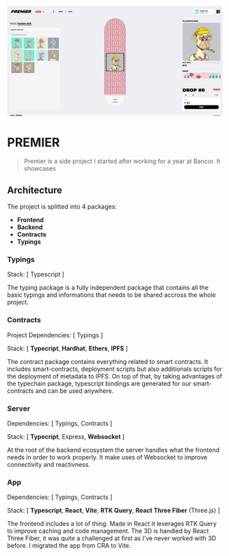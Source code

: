 ![Image Demo](resources/image-demo.png)

# PREMIER

> Premier is a side project I started after working for a year at Bancor. It showcases

## Architecture

The project is splitted into 4 packages:

- **Frontend**
- **Backend**
- **Contracts**
- **Typings**

### **Typings**

Stack: [ Typescript ]

The typing package is a fully independent package that contains all the basic typings and informations that needs to be shared accross the whole project.

### **Contracts**

Project Dependencies: [ Typings ]

Stack: [ **Typecript**, **Hardhat**, **Ethers**, **IPFS** ]

The contract package contains everything related to smart contracts. It includes smart-contracts, deployment scripts but also additionals scripts for the deployment of metadata to IPFS. On top of that, by taking advantages of the typechain package, typescript bindings are generated for our smart-contracts and can be used anywhere.

### **Server**

Dependencies: [ Typings, Contracts ]

Stack: [ **Typecript**, Express, **Websocket** ]

At the root of the backend ecosystem the server handles what the frontend needs in order to work properly. It make uses of Websocket to improve connectivity and reactivness.

### **App**

Dependencies: [ Typings, Contracts ]

Stack: [ **Typescript**, **React**, **Vite**, **RTK Query**, **React Three Fiber** (Three.js) ]

The frontend includes a lot of thing. Made in React it leverages RTK Query to improve caching and code management. The 3D is handled by React Three Fiber, it was quite a challenged at first as I've never worked with 3D before. I migrated the app from CRA to Vite.
